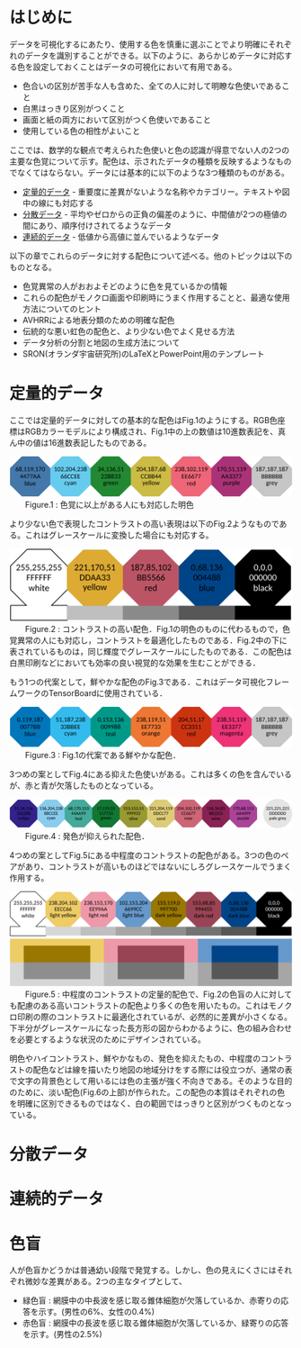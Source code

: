 # はじめに
データを可視化するにあたり、使用する色を慎重に選ぶことでより明確にそれぞれのデータを識別することができる。以下のように、あらかじめデータに対応する色を設定しておくことはデータの可視化において有用である。

- 色合いの区別が苦手な人も含めた、全ての人に対して明瞭な色使いであること
- 白黒はっきり区別がつくこと
- 画面と紙の両方において区別がつく色使いであること
- 使用している色の相性がよいこと

ここでは、数学的な観点で考えられた色使いと色の認識が得意でない人の2つの主要な色覚について示す。配色は、示されたデータの種類を反映するようなものでなくてはならない。データには基本的に以下のような3つ種類のものがある。

- [定量的データ](#定量的データ) - 重要度に差異がないような名称やカテゴリー。テキストや図中の線にも対応する
- [分散データ](#分散データ) - 平均やゼロからの正負の偏差のように、中間値が2つの極値の間にあり、順序付けされてるようなデータ
- [連続的データ](#連続的データ) - 低値から高値に並んでいるようなデータ

以下の章でこれらのデータに対する配色について述べる。他のトピックは以下のものとなる。

- 色覚異常の人がおおよそどのように色を見ているかの情報
- これらの配色がモノクロ画面や印刷時にうまく作用することと、最適な使用方法についてのヒント
- AVHRRによる地表分類のための明確な配色
- 伝統的な悪い虹色の配色と、より少ない色でよく見せる方法
- データ分析の分割と地図の生成方法について <!-- 微妙な翻訳 -->
- SRON(オランダ宇宙研究所)のLaTeXとPowerPoint用のテンプレート

# 定量的データ
ここでは定量的データに対しての基本的な配色はFig.1のようにする。RGB色座標はRGBカラーモデルにより構成され、Fig.1中の上の数値は10進数表記を、真ん中の値は16進数表記したものである。

![bright_scheme](picture/scheme_bright.png)
&emsp;&emsp;Figure.1 : 色覚に以上がある人にも対応した明色

より少ない色で表現したコントラストの高い表現は以下のFig.2ようなものである。これはグレースケールに変換した場合にも対応する。

![highcontrast_scheme](picture/scheme_highcontrast_extended.png)
&emsp;&emsp;Figure.2 : コントラストの高い配色．Fig.1の明色のものに代わるもので，色覚異常の人にも対応し，コントラストを最適化したものである．Fig.2中の下に表されているものは，同じ輝度でグレースケールにしたものである．この配色は白黒印刷などにおいても効率の良い視覚的な効果を生むことができる．

もう1つの代案として，鮮やかな配色のFig.3である．これはデータ可視化フレームワークのTensorBoardに使用されている．

![vibrant_scheme](picture/scheme_vibrant.png)
&emsp;&emsp;Figure.3 : Fig.1の代案である鮮やかな配色．

3つめの案としてFig.4にある抑えた色使いがある。これは多くの色を含んでいるが、赤と青が欠落したものとなっている。<!--要見直し-->

![muted_scheme](picture/scheme_muted.png)
&emsp;&emsp;Figure.4 : 発色が抑えられた配色．

4つめの案としてFig.5にある中程度のコントラストの配色がある。3つの色のペアがあり、コントラストが高いものほどではないにしろグレースケールでうまく作用する。

![mid-contrast_scheme](picture\scheme_mid-contrast_1.png)
![mid-contrast_scheme](picture\scheme_mid-contrast.png)
&emsp;&emsp;Figure.5 : 中程度のコントラストの定量的配色で、Fig.2の色盲の人に対しても配慮のある高いコントラストの配色より多くの色を用いたもの。これはモノクロ印刷の際のコントラストに最適化されているが、必然的に差異が小さくなる。下半分がグレースケールになった長方形の図からわかるように、色の組み合わせを必要とするような状況のためにデザインされている。

明色やハイコントラスト、鮮やかなもの、発色を抑えたもの、中程度のコントラストの配色などは線を描いたり地図の地域分けをする際には役立つが、通常の表で文字の背景色として用いるには色の主張が強く不向きである。そのような目的のために、淡い配色(Fig.6の上部)が作られた。この配色の本質はそれぞれの色を明確に区別できるものではなく、白の範囲ではっきりと区別がつくものとなっている。

# 分散データ

# 連続的データ

# 色盲
人が色盲かどうかは普通幼い段階で発覚する。しかし、色の見えにくさにはそれぞれ微妙な差異がある。2つの主なタイプとして、

* 緑色盲 : 網膜中の中長波を感じ取る錐体細胞が欠落しているか、赤寄りの応答を示す。(男性の6%、女性の0.4%)
* 赤色盲 : 網膜中の長波を感じ取る錐体細胞が欠落しているか、緑寄りの応答を示す。(男性の2.5%)

